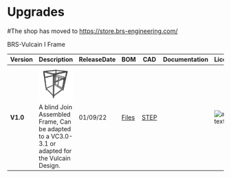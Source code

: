 # Upgrades

#The shop has moved to https://store.brs-engineering.com/

BRS-Vulcain I Frame

Version|Description|ReleaseDate|BOM|CAD|Documentation|License|Order
-------------|-----------|-----------|-----------|------------|------------|-----------|-----------
**V1.0**|![alt text](/image/frame1.png)<br> A blind Join Assembled Frame, Can be adapted to a VC3.0-3.1 or adapted for the Vulcain Design.|01/09/22|[Files](https://github.com/FlorentBroise/BRS-Printers-Mod/tree/main/image/framesize.png)|[STEP](https://github.com/FlorentBroise/BRS-Printers-Mod/cad/Vulcain-Frame-Assembly.step)||![alt text](/image/license.png) 
